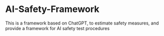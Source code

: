 # AI-Safety-Framework
This is a framework based on ChatGPT, to estimate safety measures, and provide a framework for AI safety test procedures
